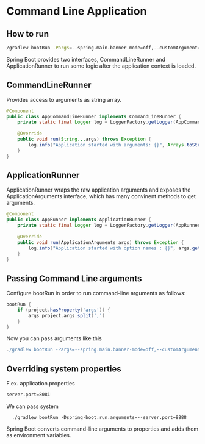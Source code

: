 # Command Line Application

## How to run

```bash
/gradlew bootRun -Pargs=--spring.main.banner-mode=off,--customArgument=yrdyii,--dateFrom=2018-07-01,--dateTo=2018-08-02
```

Spring Boot provides two interfaces, CommandLineRunner and ApplicationRunner to run some logic after the application context is loaded.

## CommandLineRunner

Provides access to arguments as string array. 

```java
@Component
public class AppCommandLineRunner implements CommandLineRunner {
    private static final Logger log = LoggerFactory.getLogger(AppCommandLineRunner.class);
    
    @Override
    public void run(String...args) throws Exception {
        log.info("Application started with arguments: {}", Arrays.toString(args));
    }
}
```

## ApplicationRunner

ApplicationRunner wraps the raw application arguments and exposes the ApplicationArguments interface, which has many convinent methods to get arguments.

```java
@Component
public class AppRunner implements ApplicationRunner {
    private static final Logger log = LoggerFactory.getLogger(AppRunner.class);
    
    @Override
    public void run(ApplicationArguments args) throws Exception {
        log.info("Application started with option names : {}", args.getOptionNames());
    }
}
```

## Passing Command Line arguments

Configure bootRun in order to run command-line arguments as follows:

```gradle
bootRun {
	if (project.hasProperty('args')) {
		args project.args.split(',')
	}
}
```

Now you can pass arguments like this

```gradle
./gradlew bootRun -Pargs=--spring.main.banner-mode=off,--customArgument=custom
```

## Overriding system properties

F.ex. application.properties

```bash
server.port=8081
```

We can pass system 
```conslole
  ./gradlew bootRun -Dspring-boot.run.arguments=--server.port=8888
```

Spring Boot converts command-line arguments to properties and adds them as environment variables.
